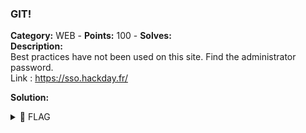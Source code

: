 ### GIT!   
**Category:** WEB - **Points:** 100 - **Solves:**    
**Description:**   
Best practices have not been used on this site. Find the administrator password.  
Link : https://sso.hackday.fr/  


**Solution:**  
   

<details><summary>🚩 FLAG</summary>  

```  
  HACKDAY{}
```  
</details>